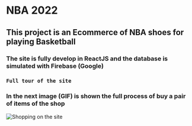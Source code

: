 # NBA 2022

## This project is an Ecommerce of NBA shoes for playing Basketball

### The site is fully develop in ReactJS and the database is simulated with Firebase (Google) 



### `Full tour of the site`

### In the next image (GIF) is shown the full process of buy a pair of items of the shop

![Shopping on the site](/src/img/Full_NBA_React.gif "Full tour")



